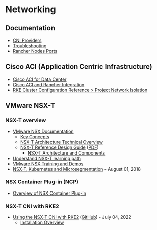 # Networking

## Documentation

* [CNI Providers](https://rancher.com/docs/rancher/v2.6/en/faq/networking/cni-providers/)
* [Troubleshooting](https://rancher.com/docs/rancher/v2.6/en/troubleshooting/networking/)
* [Rancher Nodes Ports](https://rancher.com/docs/rancher/v2.6/en/installation/requirements/ports/)

## Cisco ACI (Application Centric Infrastructure)

* [Cisco ACI for Data Center](https://www.cisco.com/c/en/us/solutions/data-center-virtualization/application-centric-infrastructure/index.html)
* [Cisco ACI and Rancher Integration](https://www.cisco.com/c/en/us/td/docs/dcn/aci/containers/cisco-aci-and-rancher-integration.html)
* [RKE Cluster Configuration Reference > Project Network Isolation](https://rancher.com/docs/rancher/v2.6/en/cluster-admin/editing-clusters/rke-config-reference/#project-network-isolation)

## VMware NSX-T

### NSX-T overview

* [VMware NSX Documentation](https://docs.vmware.com/en/VMware-NSX/index.html)
  * [Key Concepts](https://docs.vmware.com/en/VMware-NSX-T-Data-Center/3.2/installation/GUID-A1BBC650-CCE3-4AC3-A774-92B195183492.html)
  * [NSX-T Architecture Technical Overview](https://nsx.techzone.vmware.com/resource/vmware-nsx-t-architecture-technical-overview)
  * [NSX-T Reference Design Guide](https://nsx.techzone.vmware.com/resource/nsx-t-reference-design-guide-3-0) ([PDF](https://communities.vmware.com/t5/VMware-NSX-Documents/VMware-NSX-T-Reference-Design/ta-p/2778093))
    * [NSX-T Architecture and Components](https://nsx.techzone.vmware.com/sites/default/files/imported-images/node_2501/NSX-T-Reference-Design-Guide-3-0/NSX-T-Reference-Design-Guide-3-0.007.png)
* [Understand NSX-T learning path](https://nsx.techzone.vmware.com/understand-nsx-t)
* [VMware NSX Training and Demos](https://www.youtube.com/playlist?list=PLdYldEmmLm2nBcfxkp-wzE4SCohw2ynD3)
* [NSX-T, Kubernetes and Microsegmentation](https://www.virtualthoughts.co.uk/2018/08/01/nsx-t-kubernetes-and-microsegmentation/) - August 01, 2018

### NSX Container Plug-in (NCP)

* [Overview of NSX Container Plug-in](https://docs.vmware.com/en/VMware-NSX-T-Data-Center/3.2/ncp-kubernetes/GUID-52A92986-0FDF-43A5-A7BB-C037889F7559.html)

### NSX-T CNI with RKE2

* [Using the NSX-T CNI with RKE2](https://www.virtualthoughts.co.uk/2022/07/04/using-the-nsx-t-cni-with-rke2/) ([GitHub](https://github.com/David-VTUK/rke2-nsxt)) - July 04, 2022
  * [Installation Overview](https://docs.vmware.com/en/VMware-NSX-T-Data-Center/3.2/ncp-kubernetes/GUID-22D54FC5-4B06-4FE1-86A9-96A953FA15B9.html)
